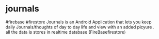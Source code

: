 # journals
#firebase #firestore 
Journals is an Android Application that lets you keep daily Journals/thoughts of day to day life
and view with an added picyure . all the data is stores in realtime database (FireBasefirestore)
